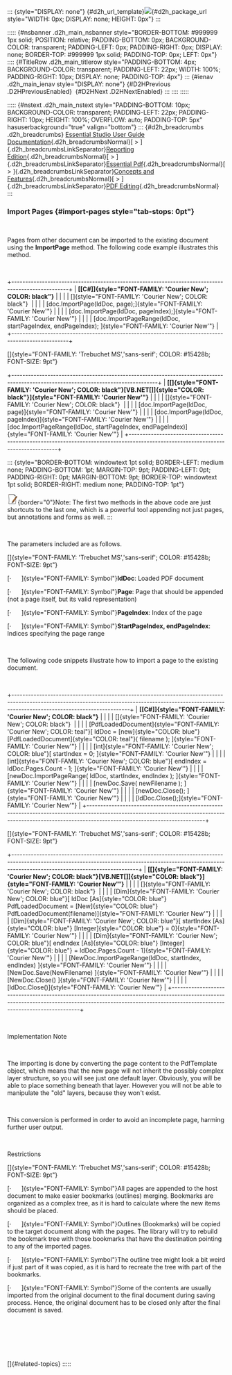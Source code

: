::: {style="DISPLAY: none"}
[](ms-xhelp:///?Id=d2h_url_template){#d2h_url_template}![](!package_url!){#d2h_package_url style="WIDTH: 0px; DISPLAY: none; HEIGHT: 0px"}
:::

::::: {#nsbanner .d2h_main_nsbanner style="BORDER-BOTTOM: #999999 1px solid; POSITION: relative; PADDING-BOTTOM: 0px; BACKGROUND-COLOR: transparent; PADDING-LEFT: 0px; PADDING-RIGHT: 0px; DISPLAY: none; BORDER-TOP: #999999 1px solid; PADDING-TOP: 0px; LEFT: 0px"}
:::: {#TitleRow .d2h_main_titlerow style="PADDING-BOTTOM: 4px; BACKGROUND-COLOR: transparent; PADDING-LEFT: 22px; WIDTH: 100%; PADDING-RIGHT: 10px; DISPLAY: none; PADDING-TOP: 4px"}
::: {#ienav .d2h_main_ienav style="DISPLAY: none"}
[](ms-xhelp:///?Id=401bbf00-368e-4c94-9d34-f27b40127d01){#D2HPrevious .D2HPreviousEnabled}  [](ms-xhelp:///?Id=c0508cb3-03fd-4aea-b826-e8dabdb20065){#D2HNext .D2HNextEnabled}
:::
::::
:::::

::::: {#nstext .d2h_main_nstext style="PADDING-BOTTOM: 10px; BACKGROUND-COLOR: transparent; PADDING-LEFT: 22px; PADDING-RIGHT: 10px; HEIGHT: 100%; OVERFLOW: auto; PADDING-TOP: 5px" hasuserbackground="true" valign="bottom"}
::: {#d2h_breadcrumbs .d2h_breadcrumbs}
[Essential Studio User Guide Documentation](ms-xhelp:///?Id=12457748-09e3-4d74-a240-8e049cedf030){.d2h_breadcrumbsNormal}[ \> ]{.d2h_breadcrumbsLinkSeparator}[Reporting Edition](ms-xhelp:///?Id=027aa5b6-6676-4f93-ad23-c20e8c45792e){.d2h_breadcrumbsNormal}[ \> ]{.d2h_breadcrumbsLinkSeparator}[Essential Pdf](ms-xhelp:///?Id=22756092-3da5-4797-9514-dab0617c6902){.d2h_breadcrumbsNormal}[ \> ]{.d2h_breadcrumbsLinkSeparator}[Concepts and Features](ms-xhelp:///?Id=b2064337-afd6-4241-aa41-868a5489a8dd){.d2h_breadcrumbsNormal}[ \> ]{.d2h_breadcrumbsLinkSeparator}[PDF Editing](ms-xhelp:///?Id=acdc025e-645c-4f53-ab6c-d726bbf3e589){.d2h_breadcrumbsNormal}
:::

### Import Pages {#import-pages style="tab-stops: 0pt"}

 

Pages from other document can be imported to the existing document using the **ImportPage** method. The following code example illustrates this method.

 

+--------------------------------------------------------------------------------------------------+
| **[\[C#\]]{style="FONT-FAMILY: 'Courier New'; COLOR: black"}**                                   |
|                                                                                                  |
| []{style="FONT-FAMILY: 'Courier New'; COLOR: black"}                                             |
|                                                                                                  |
| [doc.ImportPage(ldDoc, page);]{style="FONT-FAMILY: 'Courier New'"}                               |
|                                                                                                  |
| [doc.ImportPage(ldDoc, pageIndex);]{style="FONT-FAMILY: 'Courier New'"}                          |
|                                                                                                  |
| [doc.ImportPageRange(ldDoc, startPageIndex, endPageIndex); ]{style="FONT-FAMILY: 'Courier New'"} |
+--------------------------------------------------------------------------------------------------+

[]{style="FONT-FAMILY: 'Trebuchet MS','sans-serif'; COLOR: #15428b; FONT-SIZE: 9pt"} 

+----------------------------------------------------------------------------------------------------------------------------------+
| **[\[]{style="FONT-FAMILY: 'Courier New'; COLOR: black"}[VB.NET[\]]{style="COLOR: black"}]{style="FONT-FAMILY: 'Courier New'"}** |
|                                                                                                                                  |
| []{style="FONT-FAMILY: 'Courier New'; COLOR: black"}                                                                             |
|                                                                                                                                  |
| [doc.ImportPage(ldDoc, page)]{style="FONT-FAMILY: 'Courier New'"}                                                                |
|                                                                                                                                  |
| [doc.ImportPage(ldDoc, pageIndex)]{style="FONT-FAMILY: 'Courier New'"}                                                           |
|                                                                                                                                  |
| [doc.ImportPageRange(ldDoc, startPageIndex, endPageIndex)]{style="FONT-FAMILY: 'Courier New'"}                                   |
+----------------------------------------------------------------------------------------------------------------------------------+

::: {style="BORDER-BOTTOM: windowtext 1pt solid; BORDER-LEFT: medium none; PADDING-BOTTOM: 1pt; MARGIN-TOP: 9pt; PADDING-LEFT: 0pt; PADDING-RIGHT: 0pt; MARGIN-BOTTOM: 9pt; BORDER-TOP: windowtext 1pt solid; BORDER-RIGHT: medium none; PADDING-TOP: 1pt"}
 

![](ImagesExt/image22_2.jpg){border="0"}Note: The first two methods in the above code are just shortcuts to the last one, which is a powerful tool appending not just pages, but annotations and forms as well.
:::

 

The parameters included are as follows.

[]{style="FONT-FAMILY: 'Trebuchet MS','sans-serif'; COLOR: #15428b; FONT-SIZE: 9pt"} 

[·      ]{style="FONT-FAMILY: Symbol"}**ldDoc**: Loaded PDF document

[·      ]{style="FONT-FAMILY: Symbol"}**Page**: Page that should be appended (not a page itself, but its valid representation)

[·      ]{style="FONT-FAMILY: Symbol"}**PageIndex**: Index of the page

[·      ]{style="FONT-FAMILY: Symbol"}**StartPageIndex, endPageIndex**: Indices specifying the page range

 

The following code snippets illustrate how to import a page to the existing document.

 

+------------------------------------------------------------------------------------------------------------------------------------------------------------------------------------------------------+
| **[\[C#\]]{style="FONT-FAMILY: 'Courier New'; COLOR: black"}**                                                                                                                                       |
|                                                                                                                                                                                                      |
| []{style="FONT-FAMILY: 'Courier New'; COLOR: black"}                                                                                                                                                 |
|                                                                                                                                                                                                      |
| [PdfLoadedDocument]{style="FONT-FAMILY: 'Courier New'; COLOR: teal"}[ ldDoc = [new]{style="COLOR: blue"} [PdfLoadedDocument]{style="COLOR: teal"}( filename ); ]{style="FONT-FAMILY: 'Courier New'"} |
|                                                                                                                                                                                                      |
| [int]{style="FONT-FAMILY: 'Courier New'; COLOR: blue"}[ startIndex = 0; ]{style="FONT-FAMILY: 'Courier New'"}                                                                                        |
|                                                                                                                                                                                                      |
| [int]{style="FONT-FAMILY: 'Courier New'; COLOR: blue"}[ endIndex = ldDoc.Pages.Count - 1; ]{style="FONT-FAMILY: 'Courier New'"}                                                                      |
|                                                                                                                                                                                                      |
| [newDoc.ImportPageRange( ldDoc, startIndex, endIndex ); ]{style="FONT-FAMILY: 'Courier New'"}                                                                                                        |
|                                                                                                                                                                                                      |
| [newDoc.Save( newFilename ); ]{style="FONT-FAMILY: 'Courier New'"}                                                                                                                                   |
|                                                                                                                                                                                                      |
| [newDoc.Close(); ]{style="FONT-FAMILY: 'Courier New'"}                                                                                                                                               |
|                                                                                                                                                                                                      |
| [ldDoc.Close();]{style="FONT-FAMILY: 'Courier New'"}                                                                                                                                                 |
+------------------------------------------------------------------------------------------------------------------------------------------------------------------------------------------------------+

[]{style="FONT-FAMILY: 'Trebuchet MS','sans-serif'; COLOR: #15428b; FONT-SIZE: 9pt"} 

+---------------------------------------------------------------------------------------------------------------------------------------------------------------------------------------------------------+
| **[\[]{style="FONT-FAMILY: 'Courier New'; COLOR: black"}[VB.NET[\]]{style="COLOR: black"}]{style="FONT-FAMILY: 'Courier New'"}**                                                                        |
|                                                                                                                                                                                                         |
| []{style="FONT-FAMILY: 'Courier New'; COLOR: black"}                                                                                                                                                    |
|                                                                                                                                                                                                         |
| [Dim]{style="FONT-FAMILY: 'Courier New'; COLOR: blue"}[ ldDoc [As]{style="COLOR: blue"} PdfLoadedDocument = [New]{style="COLOR: blue"} PdfLoadedDocument(filename)]{style="FONT-FAMILY: 'Courier New'"} |
|                                                                                                                                                                                                         |
| [Dim]{style="FONT-FAMILY: 'Courier New'; COLOR: blue"}[ startIndex [As]{style="COLOR: blue"} [Integer]{style="COLOR: blue"} = 0]{style="FONT-FAMILY: 'Courier New'"}                                    |
|                                                                                                                                                                                                         |
| [Dim]{style="FONT-FAMILY: 'Courier New'; COLOR: blue"}[ endIndex [As]{style="COLOR: blue"} [Integer]{style="COLOR: blue"} = ldDoc.Pages.Count - 1]{style="FONT-FAMILY: 'Courier New'"}                  |
|                                                                                                                                                                                                         |
| [NewDoc.ImportPageRange(ldDoc, startIndex, endIndex) ]{style="FONT-FAMILY: 'Courier New'"}                                                                                                              |
|                                                                                                                                                                                                         |
| [NewDoc.Save(NewFilename) ]{style="FONT-FAMILY: 'Courier New'"}                                                                                                                                         |
|                                                                                                                                                                                                         |
| [NewDoc.Close() ]{style="FONT-FAMILY: 'Courier New'"}                                                                                                                                                   |
|                                                                                                                                                                                                         |
| [ldDoc.Close()]{style="FONT-FAMILY: 'Courier New'"}                                                                                                                                                     |
+---------------------------------------------------------------------------------------------------------------------------------------------------------------------------------------------------------+

 

Implementation Note

 

The importing is done by converting the page content to the PdfTemplate object, which means that the new page will not inherit the possibly complex layer structure, so you will see just one default layer. Obviously, you will be able to place something beneath that layer. However you will not be able to manipulate the \"old\" layers, because they won\'t exist.

 

This conversion is performed in order to avoid an incomplete page, harming further user output.

 

Restrictions

[]{style="FONT-FAMILY: 'Trebuchet MS','sans-serif'; COLOR: #15428b; FONT-SIZE: 9pt"} 

[·      ]{style="FONT-FAMILY: Symbol"}All pages are appended to the host document to make easier bookmarks (outlines) merging. Bookmarks are organized as a complex tree, as it is hard to calculate where the new items should be placed.

[·      ]{style="FONT-FAMILY: Symbol"}Outlines (Bookmarks) will be copied to the target document along with the pages. The library will try to rebuild the bookmark tree with those bookmarks that have the destination pointing to any of the imported pages.

[·      ]{style="FONT-FAMILY: Symbol"}The outline tree might look a bit weird if just part of it was copied, as it is hard to recreate the tree with part of the bookmarks.

[·      ]{style="FONT-FAMILY: Symbol"}Some of the contents are usually imported from the original document to the final document during saving process. Hence, the original document has to be closed only after the final document is saved.

 

 

 

[]{#related-topics}
:::::
